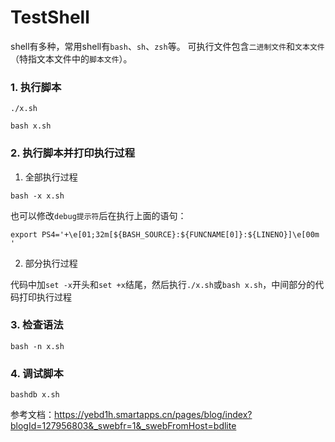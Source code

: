 # TestShell

shell有多种，常用shell有`bash`、`sh`、`zsh`等。
可执行文件包含`二进制文件`和`文本文件`（特指文本文件中的`脚本文件`）。

### 1. 执行脚本

`./x.sh`

`bash x.sh`

### 2. 执行脚本并打印执行过程

1. 全部执行过程

`bash -x x.sh`

也可以修改`debug提示符`后在执行上面的语句：

`export PS4='+\e[01;32m[${BASH_SOURCE}:${FUNCNAME[0]}:${LINENO}]\e[00m '`

2. 部分执行过程

代码中加`set -x`开头和`set +x`结尾，然后执行`./x.sh`或`bash x.sh`，中间部分的代码打印执行过程

### 3. 检查语法

`bash -n x.sh`

### 4. 调试脚本

`bashdb x.sh`

参考文档：https://yebd1h.smartapps.cn/pages/blog/index?blogId=127956803&_swebfr=1&_swebFromHost=bdlite

